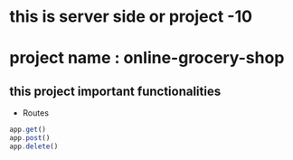 # this is server side or project -10
# project name : online-grocery-shop
## this project important functionalities

* Routes
```js
app.get()
app.post()
app.delete()
```